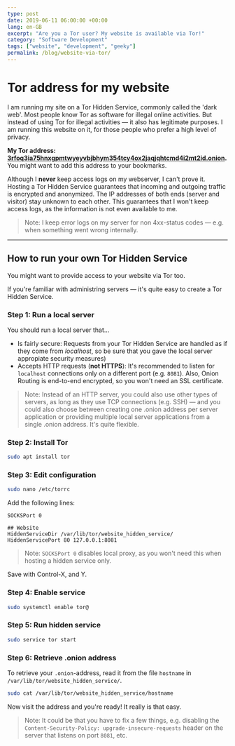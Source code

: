 ```yaml
---
type: post
date: 2019-06-11 06:00:00 +00:00
lang: en-GB
excerpt: "Are you a Tor user? My website is available via Tor!"
category: "Software Development"
tags: ["website", "development", "geeky"]
permalink: /blog/website-via-tor/
---
```


# Tor address for my website

I am running my site on a Tor Hidden Service, commonly called the 'dark web'. Most people know Tor as software for illegal online activities. But instead of using Tor for illegal activities &mdash; it also has legitimate purposes. I am running this website on it, for those people who prefer a high level of privacy.

**My Tor address: <a href="http://http://3rfoq3ia75hnxgpmtwyeyvbjbhym354tcy4ox2jaqjqhtcmd4i2mt2id.onion/" title="My website on Tor">3rfoq3ia75hnxgpmtwyeyvbjbhym354tcy4ox2jaqjqhtcmd4i2mt2id.onion</a>.** You might want to add this address to your bookmarks.

Although I **never** keep access logs on my webserver, I can't prove it. Hosting a Tor Hidden Service guarantees that incoming and outgoing traffic is encrypted and anonymized. The IP addresses of both ends (server and visitor) stay unknown to each other. This guarantees that I won't keep access logs, as the information is not even available to me.

> Note: I keep error logs on my server for non 4xx-status codes &mdash; e.g. when something went wrong internally.

---

## How to run your own Tor Hidden Service

You might want to provide access to your website via Tor too.

If you're familiar with administring servers &mdash; it's quite easy to create a Tor Hidden Service.

### Step 1: Run a local server

You should run a local server that...

- Is fairly secure: Requests from your Tor Hidden Service are handled as if they come from _localhost_, so be sure that you gave the local server appropiate security measures)
- Accepts HTTP requests (**not HTTPS**): It's recommended to listen for `localhost` connections only on a different port (e.g. `8081`). Also, Onion Routing is end-to-end encrypted, so you won't need an SSL certificate.

> Note: Instead of an HTTP server, you could also use other types of servers, as long as they use TCP connections (e.g. SSH) &mdash; and you could also choose between creating one .onion address per server application or providing multiple local server applications from a single .onion address. It's quite flexible.

### Step 2: Install Tor

```sh
sudo apt install tor
```

### Step 3: Edit configuration

```sh
sudo nano /etc/torrc
```

Add the following lines:

```
SOCKSPort 0

## Website
HiddenServiceDir /var/lib/tor/website_hidden_service/
HiddenServicePort 80 127.0.0.1:8081
```

> Note: `SOCKSPort 0` disables local proxy, as you won't need this when hosting a hidden service only.

Save with Control-X, and Y.

### Step 4: Enable service

```sh
sudo systemctl enable tor@
```

### Step 5: Run hidden service

```sh
sudo service tor start
```

### Step 6: Retrieve .onion address

To retrieve your `.onion`-address, read it from the file `hostname` in `/var/lib/tor/website_hidden_service/`.

```sh
sudo cat /var/lib/tor/website_hidden_service/hostname
```

Now visit the address and you're ready! It really is that easy.

> Note: It could be that you have to fix a few things, e.g. disabling the `Content-Security-Policy: upgrade-insecure-requests` header on the server that listens on port `8081`, etc.

